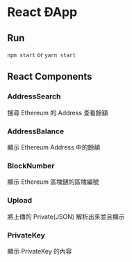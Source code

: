 # React ÐApp

## Run
`npm start` or `yarn start` 

## React Components

### AddressSearch
搜尋 Ethereum 的 Address 查看餘額

### AddressBalance
顯示 Ethereum Address 中的餘額

### BlockNumber
顯示 Ethereum 區塊鏈的區塊編號

### Upload
將上傳的 Private(JSON) 解析出來並且顯示

### PrivateKey
顯示 PrivateKey 的內容

